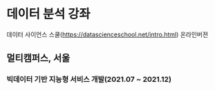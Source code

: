 ﻿# 데이터 분석 강좌
데이터 사이언스 스쿨(https://datascienceschool.net/intro.html) 온라인버젼 

## 멀티캠퍼스, 서울
### 빅데이터 기반 지능형 서비스 개발(2021.07 ~ 2021.12)
